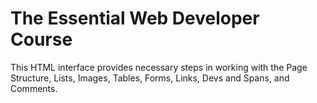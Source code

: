 # The Essential Web Developer Course
This HTML interface provides necessary steps in working with the Page Structure, Lists, Images, Tables, Forms, Links, Devs and Spans, and Comments.
